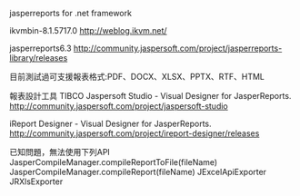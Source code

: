jasperreports for .net framework

ikvmbin-8.1.5717.0
http://weblog.ikvm.net/

jasperreports6.3
http://community.jaspersoft.com/project/jasperreports-library/releases

目前測試過可支援報表格式:PDF、DOCX、XLSX、PPTX、RTF、HTML

報表設計工具
TIBCO Jaspersoft Studio - Visual Designer for JasperReports. 
http://community.jaspersoft.com/project/jaspersoft-studio  

iReport Designer - Visual Designer for JasperReports. 
http://community.jaspersoft.com/project/ireport-designer/releases

已知問題，無法使用下列API
JasperCompileManager.compileReportToFile(fileName)
JasperCompileManager.compileReport(fileName)
JExcelApiExporter
JRXlsExporter
